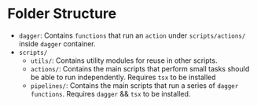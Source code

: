 # Folder Structure

- `dagger`: Contains `functions` that run an `action` under `scripts/actions/` inside `dagger` container.
- `scripts/`
  - `utils/`: Contains utility modules for reuse in other scripts.
  - `actions/`: Contains the main scripts that perform small tasks should be able to run independently. Requires `tsx` to be installed
  - `pipelines/`: Contains the main scripts that run a series of `dagger functions`. Requires `dagger` && `tsx` to be installed.
